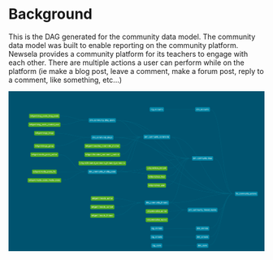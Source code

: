 # Background

This is the DAG generated for the community data model. The community data model was built to enable reporting on the community platform. Newsela provides a community platform for its teachers to engage with each other. There are multiple actions a user can perform while on the platform (ie make a blog post, leave a comment, make a forum post, reply to a comment, like something, etc...)

![test](https://github.com/maxlee85/crane/blob/main/dag/dag.png)
